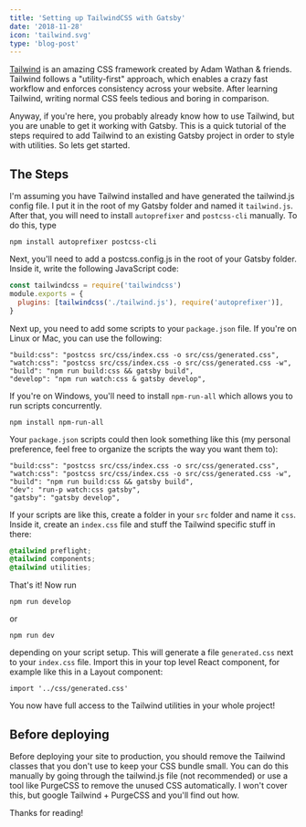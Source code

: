 ```yaml
---
title: 'Setting up TailwindCSS with Gatsby'
date: '2018-11-28'
icon: 'tailwind.svg'
type: 'blog-post'
---
```


[Tailwind](https://tailwindcss.com/) is an amazing CSS framework created by Adam Wathan & friends. Tailwind follows a "utility-first" approach, which enables a crazy fast workflow and enforces consistency across your website. After learning Tailwind, writing normal CSS feels tedious and boring in comparison.

Anyway, if you're here, you probably already know how to use Tailwind, but you are unable to get it working with Gatsby. This is a quick tutorial of the steps required to add Tailwind to an existing Gatsby project in order to style with utilities. So lets get started.

## The Steps

I'm assuming you have Tailwind installed and have generated the tailwind.js config file. I put it in the root of my Gatsby folder and named it `tailwind.js`. After that, you will need to install `autoprefixer` and `postcss-cli` manually. To do this, type

```
npm install autoprefixer postcss-cli
```

Next, you'll need to add a postcss.config.js in the root of your Gatsby folder. Inside it, write the following JavaScript code:

```javascript
const tailwindcss = require('tailwindcss')
module.exports = {
  plugins: [tailwindcss('./tailwind.js'), require('autoprefixer')],
}
```

Next up, you need to add some scripts to your `package.json` file. If you're on Linux or Mac, you can use the following:

```
"build:css": "postcss src/css/index.css -o src/css/generated.css",
"watch:css": "postcss src/css/index.css -o src/css/generated.css -w",
"build": "npm run build:css && gatsby build",
"develop": "npm run watch:css & gatsby develop",
```

If you're on Windows, you'll need to install `npm-run-all` which allows you to run scripts concurrently.

```
npm install npm-run-all
```

Your `package.json` scripts could then look something like this (my personal preference, feel free to organize the scripts the way you want them to):

```
"build:css": "postcss src/css/index.css -o src/css/generated.css",
"watch:css": "postcss src/css/index.css -o src/css/generated.css -w",
"build": "npm run build:css && gatsby build",
"dev": "run-p watch:css gatsby",
"gatsby": "gatsby develop",
```

If your scripts are like this, create a folder in your `src` folder and name it `css`. Inside it, create an `index.css` file and stuff the Tailwind specific stuff in there:

```css
@tailwind preflight;
@tailwind components;
@tailwind utilities;
```

That's it! Now run

```
npm run develop
```

or

```
npm run dev
```

depending on your script setup. This will generate a file `generated.css` next to your `index.css` file. Import this in your top level React component, for example like this in a Layout component:

```
import '../css/generated.css'
```

You now have full access to the Tailwind utilities in your whole project!

## Before deploying

Before deploying your site to production, you should remove the Tailwind classes that you don't use to keep your CSS bundle small. You can do this manually by going through the tailwind.js file (not recommended) or use a tool like PurgeCSS to remove the unused CSS automatically. I won't cover this, but google Tailwind + PurgeCSS and you'll find out how.

Thanks for reading!
